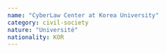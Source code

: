 ```yaml
---
name: "CyberLaw Center at Korea University"
category: civil-society
nature: "Université"
nationality: KOR
---
```


